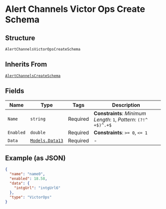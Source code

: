 
# Alert Channels Victor Ops Create Schema

## Structure

`AlertChannelsVictorOpsCreateSchema`

## Inherits From

[`AlertChannelsCreateSchema`](../../doc/models/alert-channels-create-schema.md)

## Fields

| Name | Type | Tags | Description |
|  --- | --- | --- | --- |
| `Name` | `string` | Required | **Constraints**: *Minimum Length*: `1`, *Pattern*: `(?!^ +$)^.+$` |
| `Enabled` | `double` | Required | **Constraints**: `>= 0`, `<= 1` |
| `Data` | [`Models.Data13`](../../doc/models/data-13.md) | Required | - |

## Example (as JSON)

```json
{
  "name": "name0",
  "enabled": 18.58,
  "data": {
    "intgUrl": "intgUrl6"
  },
  "type": "VictorOps"
}
```

